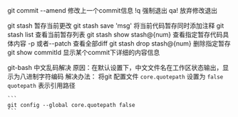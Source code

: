git commit --amend 修改上一个commit信息
!q 强制退出
qa! 放弃修改退出


git stash 暂存当前更改
git stash save 'msg' 将当前代码暂存同时添加注释
git stash list 查看当前暂存列表
git stash show stash@{num} 查看指定暂存代码具体内容 -p 或者--patch 查看全部diff
git stash drop stash@{num} 删除指定暂存
git show commitId 显示某个commit下详细的内容信息


git-bash 中文乱码解决
    原因：在默认设置下，中文文件名在工作区状态输出，显示为八进制字符编码
    解决办法：
    将git 配置文件 `core.quotepath` 设置为 `false` 
    `quotepath` 表示引用路径

    ```
    git config --global core.quotepath false
    ```

